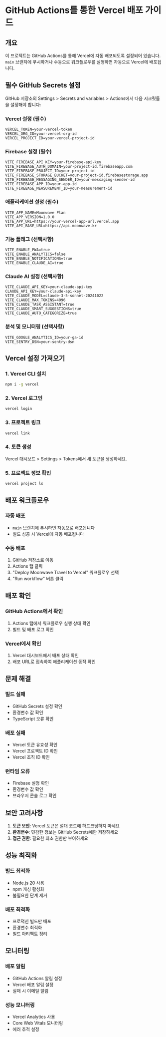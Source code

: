 # GitHub Actions를 통한 Vercel 배포 가이드

## 개요

이 프로젝트는 GitHub Actions를 통해 Vercel에 자동 배포되도록 설정되어 있습니다. `main` 브랜치에 푸시하거나 수동으로 워크플로우를 실행하면 자동으로 Vercel에 배포됩니다.

## 필수 GitHub Secrets 설정

GitHub 저장소의 Settings > Secrets and variables > Actions에서 다음 시크릿들을 설정해야 합니다:

### Vercel 설정 (필수)
```
VERCEL_TOKEN=your-vercel-token
VERCEL_ORG_ID=your-vercel-org-id
VERCEL_PROJECT_ID=your-vercel-project-id
```

### Firebase 설정 (필수)
```
VITE_FIREBASE_API_KEY=your-firebase-api-key
VITE_FIREBASE_AUTH_DOMAIN=your-project-id.firebaseapp.com
VITE_FIREBASE_PROJECT_ID=your-project-id
VITE_FIREBASE_STORAGE_BUCKET=your-project-id.firebasestorage.app
VITE_FIREBASE_MESSAGING_SENDER_ID=your-messaging-sender-id
VITE_FIREBASE_APP_ID=your-app-id
VITE_FIREBASE_MEASUREMENT_ID=your-measurement-id
```

### 애플리케이션 설정 (필수)
```
VITE_APP_NAME=Moonwave Plan
VITE_APP_VERSION=1.0.0
VITE_APP_URL=https://your-vercel-app-url.vercel.app
VITE_API_BASE_URL=https://api.moonwave.kr
```

### 기능 플래그 (선택사항)
```
VITE_ENABLE_PWA=true
VITE_ENABLE_ANALYTICS=false
VITE_ENABLE_NOTIFICATIONS=true
VITE_ENABLE_CLAUDE_AI=true
```

### Claude AI 설정 (선택사항)
```
VITE_CLAUDE_API_KEY=your-claude-api-key
CLAUDE_API_KEY=your-claude-api-key
VITE_CLAUDE_MODEL=claude-3-5-sonnet-20241022
VITE_CLAUDE_MAX_TOKENS=4096
VITE_CLAUDE_TASK_ASSISTANT=true
VITE_CLAUDE_SMART_SUGGESTIONS=true
VITE_CLAUDE_AUTO_CATEGORIZE=true
```

### 분석 및 모니터링 (선택사항)
```
VITE_GOOGLE_ANALYTICS_ID=your-ga-id
VITE_SENTRY_DSN=your-sentry-dsn
```

## Vercel 설정 가져오기

### 1. Vercel CLI 설치
```bash
npm i -g vercel
```

### 2. Vercel 로그인
```bash
vercel login
```

### 3. 프로젝트 링크
```bash
vercel link
```

### 4. 토큰 생성
Vercel 대시보드 > Settings > Tokens에서 새 토큰을 생성하세요.

### 5. 프로젝트 정보 확인
```bash
vercel project ls
```

## 배포 워크플로우

### 자동 배포
- `main` 브랜치에 푸시하면 자동으로 배포됩니다
- 빌드 성공 시 Vercel에 자동 배포됩니다

### 수동 배포
1. GitHub 저장소로 이동
2. Actions 탭 클릭
3. "Deploy Moonwave Travel to Vercel" 워크플로우 선택
4. "Run workflow" 버튼 클릭

## 배포 확인

### GitHub Actions에서 확인
1. Actions 탭에서 워크플로우 실행 상태 확인
2. 빌드 및 배포 로그 확인

### Vercel에서 확인
1. Vercel 대시보드에서 배포 상태 확인
2. 배포 URL로 접속하여 애플리케이션 동작 확인

## 문제 해결

### 빌드 실패
- GitHub Secrets 설정 확인
- 환경변수 값 확인
- TypeScript 오류 확인

### 배포 실패
- Vercel 토큰 유효성 확인
- Vercel 프로젝트 ID 확인
- Vercel 조직 ID 확인

### 런타임 오류
- Firebase 설정 확인
- 환경변수 값 확인
- 브라우저 콘솔 로그 확인

## 보안 고려사항

1. **토큰 보안**: Vercel 토큰은 절대 코드에 하드코딩하지 마세요
2. **환경변수**: 민감한 정보는 GitHub Secrets에만 저장하세요
3. **접근 권한**: 필요한 최소 권한만 부여하세요

## 성능 최적화

### 빌드 최적화
- Node.js 20 사용
- npm 캐싱 활성화
- 불필요한 단계 제거

### 배포 최적화
- 프로덕션 빌드만 배포
- 환경변수 최적화
- 빌드 아티팩트 정리

## 모니터링

### 배포 알림
- GitHub Actions 알림 설정
- Vercel 배포 알림 설정
- 실패 시 이메일 알림

### 성능 모니터링
- Vercel Analytics 사용
- Core Web Vitals 모니터링
- 에러 추적 설정